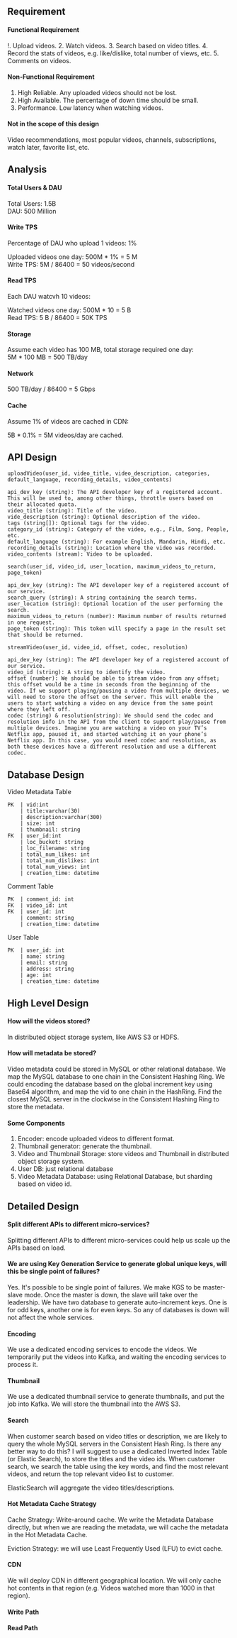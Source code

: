 

## Requirement

#### Functional Requirement
!. Upload videos.
2. Watch videos.
3. Search based on video titles.
4. Record the stats of videos, e.g. like/dislike, total number of views, etc.
5. Comments on videos.

#### Non-Functional Requirement
1. High Reliable. Any uploaded videos should not be lost.
2. High Available. The percentage of down time should be small.
3. Performance. Low latency when watching videos.

#### Not in the scope of this design
Video recommendations, most popular videos, channels, subscriptions, watch later, favorite list, etc.

## Analysis

#### Total Users & DAU

Total Users: 1.5B  
DAU: 500 Million  

#### Write TPS

Percentage of DAU who upload 1 videos: 1%

Uploaded videos one day: 500M * 1% = 5 M  
Write TPS: 5M / 86400 = 50 videos/second

#### Read TPS

Each DAU watcvh 10 videos:

Watched videos one day: 500M * 10 = 5 B  
Read TPS: 5 B / 86400 = 50K TPS

#### Storage

Assume each video has 100 MB, total storage required one day:  
5M * 100 MB = 500 TB/day

#### Network
500 TB/day / 86400 = 5 Gbps

#### Cache
Assume 1% of videos are cached in CDN:

5B * 0.1% = 5M videos/day are cached.

## API Design

```
uploadVideo(user_id, video_title, video_description, categories, default_language, recording_details, video_contents)

api_dev_key (string): The API developer key of a registered account. This will be used to, among other things, throttle users based on their allocated quota.
video_title (string): Title of the video.
vide_description (string): Optional description of the video.
tags (string[]): Optional tags for the video.
category_id (string): Category of the video, e.g., Film, Song, People, etc.
default_language (string): For example English, Mandarin, Hindi, etc.
recording_details (string): Location where the video was recorded.
video_contents (stream): Video to be uploaded.
```

```
search(user_id, video_id, user_location, maximum_videos_to_return, page_token)

api_dev_key (string): The API developer key of a registered account of our service.
search_query (string): A string containing the search terms.
user_location (string): Optional location of the user performing the search.
maximum_videos_to_return (number): Maximum number of results returned in one request.
page_token (string): This token will specify a page in the result set that should be returned.
```

```
streamVideo(user_id, video_id, offset, codec, resolution)

api_dev_key (string): The API developer key of a registered account of our service.
video_id (string): A string to identify the video.
offset (number): We should be able to stream video from any offset; this offset would be a time in seconds from the beginning of the video. If we support playing/pausing a video from multiple devices, we will need to store the offset on the server. This will enable the users to start watching a video on any device from the same point where they left off.
codec (string) & resolution(string): We should send the codec and resolution info in the API from the client to support play/pause from multiple devices. Imagine you are watching a video on your TV’s Netflix app, paused it, and started watching it on your phone’s Netflix app. In this case, you would need codec and resolution, as both these devices have a different resolution and use a different codec.
```

## Database Design

Video Metadata Table
```
PK  | vid:int
    | title:varchar(30)
    | description:varchar(300)
    | size: int
    | thumbnail: string
FK  | user_id:int
    | loc_bucket: string
    | loc_filename: string
    | total_num_likes: int
    | total_num_dislikes: int
    | total_num_views: int
    | creation_time: datetime
```

Comment Table
```
PK  | comment_id: int
FK  | video_id: int
FK  | user_id: int
    | comment: string
    | creation_time: datetime
```

User Table
```
PK  | user_id: int
    | name: string
    | email: string
    | address: string
    | age: int
    | creation_time: datetime
```

## High Level Design

#### How will the videos stored? 
In distributed object storage system, like AWS S3 or HDFS.

#### How will metadata be stored?
Video metadata could be stored in MySQL or other relational database. We map the MySQL database to one chain in the Consistent Hashing Ring. We could encoding the database based on the global increment key using Base64 algorithm, and map the vid to one chain in the HashRing. Find the closest MySQL server in the clockwise in the Consistent Hashing Ring to store the metadata.

#### Some Components
1. Encoder: encode uploaded videos to different format.
2. Thumbnail generator: generate the thumbnail.
3. Video and Thumbnail Storage: store videos and Thumbnail in distributed object storage system.
4. User DB: just relational database
5. Video Metadata Database: using Relational Database, but sharding based on video id.


## Detailed Design

#### Split different APIs to different micro-services?
Splitting different APIs to different micro-services could help us scale up the APIs based on load.

#### We are using Key Generation Service to generate global unique keys, will this be single point of failures?
Yes. It's possible to be single point of failures. We make KGS to be master-slave mode. Once the master is down, the slave will take over the leadership. We have two database to generate auto-increment keys. One is for odd keys, another one is for even keys. So any of databases is down will not affect the whole services.

#### Encoding

We use a dedicated encoding services to encode the videos. We temporarily put the videos into Kafka, and waiting the encoding services to process it. 

#### Thumbnail

We use a dedicated thumbnail service to generate thumbnails, and put the job into Kafka. We will store the thumbnail into the AWS S3.


#### Search

When customer search based on video titles or description, we are likely to query the whole MySQL servers in the Consistent Hash Ring. Is there any better way to do this? I will suggest to use a dedicated Inverted Index Table (or Elastic Search), to store the titles and the video ids. When customer search, we search the table using the key words, and find the most relevant videos, and return the top relevant video list to customer.

ElasticSearch will aggregate the video titles/descriptions.

#### Hot Metadata Cache Strategy
Cache Strategy: Write-around cache. We write the Metadata Database directly, but when we are reading the metadata, we will cache the metadata in the Hot Metadata Cache.

Eviction Strategy: we will use Least Frequently Used (LFU) to evict cache.

#### CDN

We will deploy CDN in different geographical location. We will only cache hot contents in that region (e.g. Videos watched more than 1000 in that region).

#### Write Path

#### Read Path
